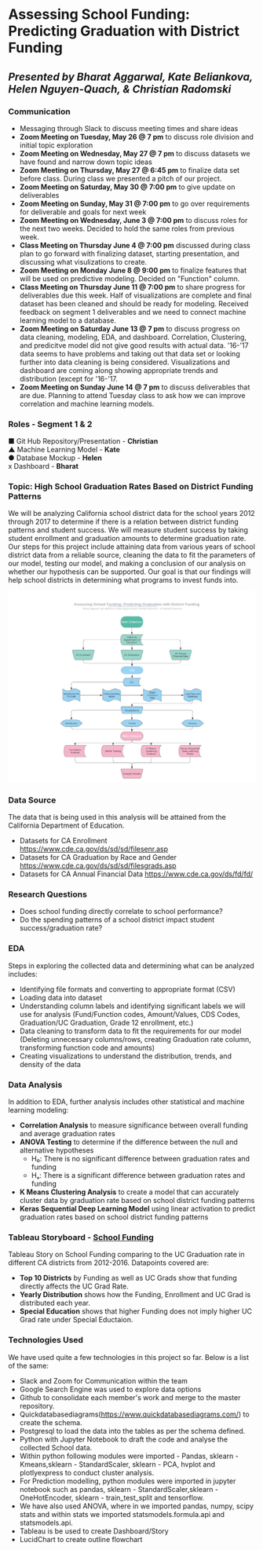 # Assessing School Funding: Predicting Graduation with District Funding  
## *Presented by Bharat Aggarwal, Kate Beliankova, Helen Nguyen-Quach, & Christian Radomski*

### Communication
* Messaging through Slack to discuss meeting times and share ideas
* **Zoom Meeting on Tuesday, May 26 @ 7 pm** to discuss role division and initial topic exploration
* **Zoom Meeting on Wednesday, May 27 @ 7 pm** to discuss datasets we have found and narrow down topic ideas
* **Zoom Meeting on Thursday, May 27 @ 6:45 pm** to finalize data set before class. During class we presented a pitch of our project.
* **Zoom Meeting on Saturday, May 30 @ 7:00 pm** to give update on deliverables
* **Zoom Meeting on Sunday, May 31 @ 7:00 pm** to go over requirements for deliverable and goals for next week
* **Zoom Meeting on Wednesday, June 3 @ 7:00 pm** to discuss roles for the next two weeks. Decided to hold the same roles from previous week.
* **Class Meeting on Thursday June 4 @ 7:00 pm** discussed during class plan to go forward with finalizing dataset, starting presentation, and discussing what visulizations to create.
* **Zoom Meeting on Monday June 8 @ 9:00 pm** to finalize features that will be used on predictive modeling. Decided on "Function" column.
* **Class Meeting on Thursday June 11 @ 7:00 pm** to share progress for deliverables due this week. Half of visualizations are complete and final dataset has been cleaned and should be ready for modeling. Received feedback on segment 1 deliverables and we need to connect machine learning model to a database.
* **Zoom Meeting on Saturday June 13 @ 7 pm** to discuss progress on data cleaning, modeling, EDA, and dashboard. Correlation, Clustering, and predicitve model did not give good results with actual data. '16-'17 data seems to have problems and taking out that data set or looking further into data cleaning is being considered. Visualizations and dashboard are coming along showing appropriate trends and distribution (except for '16-'17.
* **Zoom Meeting on Sunday June 14 @ 7 pm** to discuss deliverables that are due. Planning to attend Tuesday class to ask how we can improve correlation and machine learning models.

### Roles - Segment 1 & 2
■ Git Hub Repository/Presentation - **Christian** <br/>
▲ Machine Learning Model - **Kate** <br/>
● Database Mockup - **Helen** <br/>
x Dashboard - **Bharat** <br/>

### Topic: High School Graduation Rates Based on District Funding Patterns
We will be analyzing California school district data for the school years 2012 through 2017 to determine if there is a relation between district funding patterns and student success. We will measure student success by taking student enrollment and graduation amounts to determine graduation rate. Our steps for this project include attaining data from various years of school district data from a reliable source, cleaning the data to fit the parameters of our model, testing our model, and making a conclusion of our analysis on whether our hypothesis can be supported. Our goal is that our findings will help school districts in determining what programs to invest funds into.

![](Visualizations/Outline_Flowchart.png)


### Data Source
The data that is being used in this analysis will be attained from the California Department of Education. 
* Datasets for CA Enrollment https://www.cde.ca.gov/ds/sd/sd/filesenr.asp
* Datasets for CA Graduation by Race and Gender https://www.cde.ca.gov/ds/sd/sd/filesgrads.asp
* Datasets for CA Annual Financial Data https://www.cde.ca.gov/ds/fd/fd/

### Research Questions
* Does school funding directly correlate to school performance? 
* Do the spending patterns of a school district impact student success/graduation rate?

### EDA
Steps in exploring the collected data and determining what can be analyzed includes:
* Identifying file formats and converting to appropriate format (CSV)
* Loading data into dataset
* Understanding column labels and identifying significant labels we will use for analysis (Fund/Function codes, Amount/Values, CDS Codes, Graduation/UC Graduation, Grade 12 enrollment, etc.)
* Data cleaning to transform data to fit the requirements for our model (Deleting unnecessary columns/rows, creating Graduation rate column, transforming function code and amounts)
* Creating visualizations to understand the distribution, trends, and density of the data

### Data Analysis
In addition to EDA, further analysis includes other statistical and machine learning modeling:
* **Correlation Analysis** to measure significance between overall funding and average graduation rates
* **ANOVA Testing** to determine if the difference between the null and alternative hypotheses 
    * H₀: There is no significant difference between graduation rates and funding
    * Hₐ: There is a significant difference between graduation rates and funding
* **K Means Clustering Analysis** to create a model that can accurately cluster data by graduation rate based on school district funding patterns
* **Keras Sequential Deep Learning Model** using linear activation to predict graduation rates based on school district funding patterns 
  
### Tableau Storyboard - [School Funding](https://public.tableau.com/profile/bharat5308#!/vizhome/FinalProject_15922006036650/SchoolFunding?publish=yes)
Tableau Story on School Funding comparing to the UC Graduation rate in different CA districts from 2012-2016. Datapoints covered are:
* **Top 10 Districts** by Funding as well as UC Grads show that funding directly affects the UC Grad Rate.
* **Yearly Distribution** shows how the Funding, Enrollment and UC Grad is distributed each year.
* **Special Education** shows that higher Funding does not imply higher UC Grad rate under Special Eductaion.
  
### Technologies Used
We have used quite a few technologies in this project so far. Below is a list of the same: 
* Slack and Zoom for Communication within the team
* Google Search Engine was used to explore data options
* Github to consolidate each member's work and merge to the master repository.
* Quickdatabasediagrams(https://www.quickdatabasediagrams.com/) to create the schema.
* Postgresql to load the data into the tables as per the schema defined.
* Python with Jupyter Notebook to draft the code and analyse the collected School data.
* Within python following modules were imported - Pandas, sklearn - Kmeans,sklearn - StandardScaler, sklearn - PCA, hvplot and plotlyexpress to conduct cluster analysis.
* For Prediction modelling, python modules were imported in jupyter notebook such as pandas, sklearn - StandardScaler,sklearn - OneHotEncoder, sklearn - train_test_split and tensorflow.
* We have also used ANOVA, where in we imported pandas, numpy, scipy stats and within stats we imported statsmodels.formula.api and statsmodels.api.
* Tableau is be used to create Dashboard/Story
* LucidChart to create outline flowchart



